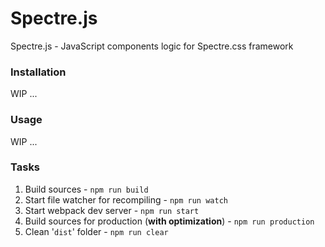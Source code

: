 # Spectre.js

Spectre.js - JavaScript components logic for Spectre.css framework

### Installation

WIP ...

### Usage

WIP ...

### Tasks

1. Build sources - ```npm run build```
2. Start file watcher for recompiling - ```npm run watch```
3. Start webpack dev server - ```npm run start```
4. Build sources for production (**with optimization**) - ```npm run production```
5. Clean '`dist`' folder - ```npm run clear```